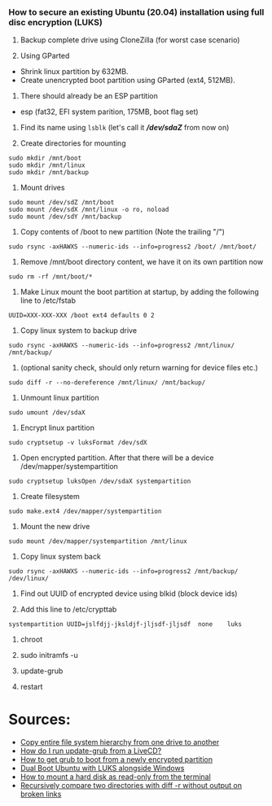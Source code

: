 ### How to secure an existing Ubuntu (20.04) installation using full disc encryption (LUKS)

1. Backup complete drive using CloneZilla (for worst case scenario)

1. Using GParted
- Shrink linux partition by 632MB.
- Create unencrypted boot partition using GParted (ext4, 512MB).

1. There should already be an ESP partition
  - esp (fat32, EFI system parition, 175MB, boot flag set)

1. Find its name using ```lsblk``` (let's call it ***/dev/sdaZ*** from now on)

1. Create directories for mounting
```
sudo mkdir /mnt/boot
sudo mkdir /mnt/linux
sudo mkdir /mnt/backup
```

1. Mount drives
```
sudo mount /dev/sdZ /mnt/boot
sudo mount /dev/sdX /mnt/linux -o ro, noload
sudo mount /dev/sdY /mnt/backup
```

1. Copy contents of /boot to new partition (Note the trailing "/")
```
sudo rsync -axHAWXS --numeric-ids --info=progress2 /boot/ /mnt/boot/
```

1. Remove /mnt/boot directory content, we have it on its own partition now
```
sudo rm -rf /mnt/boot/*
```

1. Make Linux mount the boot partition at startup, by adding the following line to /etc/fstab
```
UUID=XXX-XXX-XXX /boot ext4 defaults 0 2
```

1. Copy linux system to backup drive
```
sudo rsync -axHAWXS --numeric-ids --info=progress2 /mnt/linux/ /mnt/backup/
```

1. (optional sanity check, should only return warning for device files etc.)
```
sudo diff -r --no-dereference /mnt/linux/ /mnt/backup/
```

1. Unmount linux partition
```
sudo umount /dev/sdaX
```

1. Encrypt linux partition
```
sudo cryptsetup -v luksFormat /dev/sdX
```

1. Open encrypted partition. After that there will be a device /dev/mapper/systempartition
```
sudo cryptsetup luksOpen /dev/sdaX systempartition
```

1. Create filesystem
```
sudo make.ext4 /dev/mapper/systempartition
```

1. Mount the new drive
```
sudo mount /dev/mapper/systempartition /mnt/linux
```

1. Copy linux system back
```
sudo rsync -axHAWXS --numeric-ids --info=progress2 /mnt/backup/ /dev/linux/
```

1. Find out UUID of encrypted device using blkid (block device ids)

1. Add this line to /etc/crypttab
```
systempartition UUID=jslfdjj-jksldjf-jljsdf-jljsdf	none	luks
```

1. chroot

1. sudo initramfs -u

1. update-grub

1. restart

# Sources:

- [Copy entire file system hierarchy from one drive to another](https://superuser.com/questions/307541/copy-entire-file-system-hierarchy-from-one-drive-to-another)
- [How do I run update-grub from a LiveCD?](https://askubuntu.com/questions/145241/how-do-i-run-update-grub-from-a-livecd)
- [How to get grub to boot from a newly encrypted partition](https://askubuntu.com/questions/1082131/how-to-get-grub-to-boot-from-a-newly-encrypted-partition)
- [Dual Boot Ubuntu with LUKS alongside Windows](https://www.youtube.com/watch?v=IfJ6HkMxgEY&feature=youtu.be)
- [How to mount a hard disk as read-only from the terminal](https://askubuntu.com/questions/296331/how-to-mount-a-hard-disk-as-read-only-from-the-terminal)
- [Recursively compare two directories with diff -r without output on broken links](https://unix.stackexchange.com/questions/49496/recursively-compare-two-directories-with-diff-r-without-output-on-broken-links)
